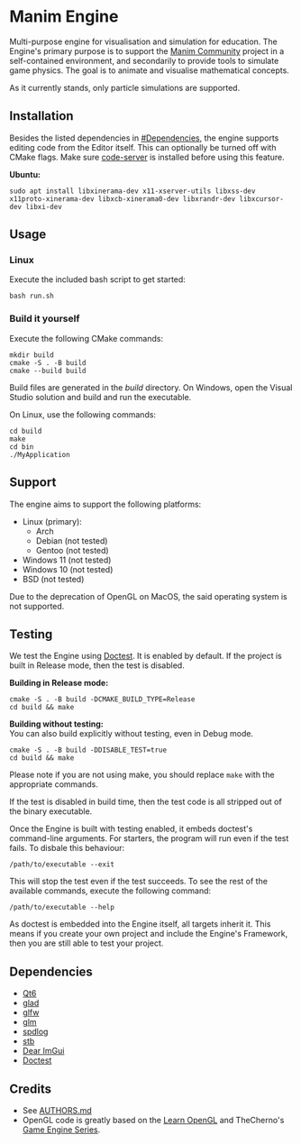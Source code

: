 # Manim Engine

Multi-purpose engine for visualisation and simulation for education. The Engine's primary purpose is to support the [Manim Community](https://www.manim.community/) project in a self-contained environment, and secondarily to provide tools to simulate game physics. The goal is to animate and visualise mathematical concepts.

As it currently stands, only particle simulations are supported.

## Installation
Besides the listed dependencies in [\#Dependencies](#dependencies), the engine supports editing code from the Editor itself. This can optionally be turned off with CMake flags. Make sure [code-server](https://coder.com/docs/code-server/install) is installed before using this feature.

**Ubuntu:**
```
sudo apt install libxinerama-dev x11-xserver-utils libxss-dev x11proto-xinerama-dev libxcb-xinerama0-dev libxrandr-dev libxcursor-dev libxi-dev
```

## Usage
### Linux
Execute the included bash script to get started:
```
bash run.sh
```

### Build it yourself
Execute the following CMake commands:
```
mkdir build
cmake -S . -B build
cmake --build build
```

Build files are generated in the *build* directory. On Windows, open the Visual Studio solution and build and run the
executable.

On Linux, use the following commands:
```
cd build
make
cd bin
./MyApplication
```

## Support
The engine aims to support the following platforms:
- Linux (primary):
  - Arch
  - Debian (not tested)
  - Gentoo (not tested)
- Windows 11 (not tested)
- Windows 10 (not tested)
- BSD (not tested)

Due to the deprecation of OpenGL on MacOS, the said operating system is not supported.

## Testing
We test the Engine using [Doctest](https://github.com/doctest/doctest). It is enabled by default. If the project is built in Release mode, then the test is disabled.

**Building in Release mode:**
```shell
cmake -S . -B build -DCMAKE_BUILD_TYPE=Release
cd build && make
```

**Building without testing:**<br>
You can also build explicitly without testing, even in Debug mode.
```shell
cmake -S . -B build -DDISABLE_TEST=true
cd build && make
```
Please note if you are not using make, you should replace `make` with the appropriate commands.

If the test is disabled in build time, then the test code is all stripped out of the binary executable.

Once the Engine is built with testing enabled, it embeds doctest's command-line arguments. For starters, the program will run even if the test fails. To disbale this behaviour:

```shell
/path/to/executable --exit
```

This will stop the test even if the test succeeds. To see the rest of the available commands, execute the following command:

```shell
/path/to/executable --help
```

As doctest is embedded into the Engine itself, all targets inherit it. This means if you create your own project and include the Engine's Framework, then you are still able to test your project.

## Dependencies
- [Qt6](https://www.qt.io/product/qt6)
- [glad](https://github.com/Dav1dde/glad)
- [glfw](https://github.com/glfw/glfw)
- [glm](https://github.com/g-truc/glm)
- [spdlog](https://github.com/gabime/spdlog)
- [stb](https://github.com/nothings/stb)
- [Dear ImGui](https://github.com/ocornut/imgui)
- [Doctest](https://github.com/doctest/doctest)

## Credits
- See [AUTHORS.md](./AUTHORS.md)
- OpenGL code is greatly based on the [Learn OpenGL](https://learnopengl.com/) and TheCherno's [Game Engine Series](https://www.youtube.com/playlist?list=PLlrATfBNZ98dC-V-N3m0Go4deliWHPFwT).